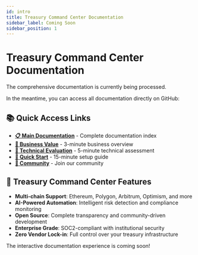 ```yaml
---
id: intro
title: Treasury Command Center Documentation
sidebar_label: Coming Soon
sidebar_position: 1
---
```


# Treasury Command Center Documentation

The comprehensive documentation is currently being processed. 

In the meantime, you can access all documentation directly on GitHub:

## 📚 Quick Access Links

- **[📋 Main Documentation](https://github.com/lamassu-labs/treasury-command-center/blob/main/docs/README.md)** - Complete documentation index
- **[💼 Business Value](https://github.com/lamassu-labs/treasury-command-center/blob/main/docs/business/BUSINESS_VALUE_OVERVIEW.md)** - 3-minute business overview
- **[🔧 Technical Evaluation](https://github.com/lamassu-labs/treasury-command-center/blob/main/docs/technical/TECHNICAL_EVALUATION.md)** - 5-minute technical assessment
- **[🚀 Quick Start](https://github.com/lamassu-labs/treasury-command-center/blob/main/docs/getting-started/QUICK_START.md)** - 15-minute setup guide
- **[🤝 Community](https://github.com/lamassu-labs/treasury-command-center/blob/main/docs/community/CONTRIBUTION_OVERVIEW.md)** - Join our community

## 🏦 Treasury Command Center Features

- **Multi-chain Support**: Ethereum, Polygon, Arbitrum, Optimism, and more
- **AI-Powered Automation**: Intelligent risk detection and compliance monitoring  
- **Open Source**: Complete transparency and community-driven development
- **Enterprise Grade**: SOC2-compliant with institutional security
- **Zero Vendor Lock-in**: Full control over your treasury infrastructure

The interactive documentation experience is coming soon\!
